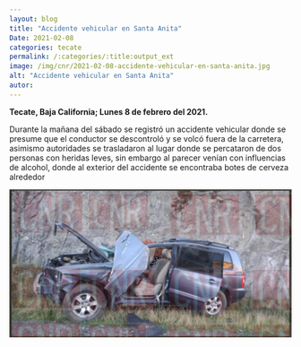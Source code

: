 ```yaml
---
layout: blog
title: "Accidente vehicular en Santa Anita"
Date: 2021-02-08
categories: tecate
permalink: /:categories/:title:output_ext
image: /img/cnr/2021-02-08-accidente-vehicular-en-santa-anita.jpg
alt: "Accidente vehicular en Santa Anita"
autor:
---
```


**Tecate, Baja California; Lunes 8 de febrero del 2021.** 

Durante la mañana del sábado se registró un accidente vehicular donde se presume que el conductor se descontroló y se volcó fuera de la carretera, asimismo autoridades se trasladaron al lugar donde se percataron de dos personas con heridas leves, sin embargo al parecer venían con influencias de alcohol, donde al exterior del accidente se encontraba botes de cerveza alrededor

<div id="carouselExampleSlidesOnly" class="carousel slide" data-ride="carousel">
  <div class="carousel-inner">
    <div class="carousel-item active">
       <img class="d-block w-100" src="/img/cnr/2021-02-08-accidente-vehicular-en-santa-anita.jpg" loading="lazy"  alt="Accidente vehicular en Santa Anita">
    </div>
  </div>
</div>
